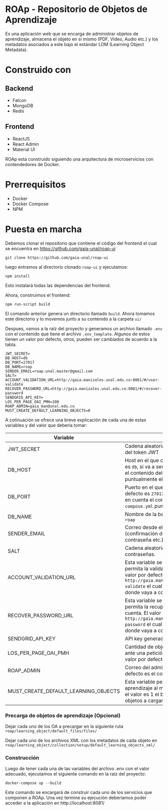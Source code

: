 # ROAp - Repositorio de Objetos de Aprendizaje

Es una aplicación web que se encarga de administrar objetos de aprendizaje, almacena el objeto en si mismo (PDF, Vídeo, Audio etc.)
y los metadatos asociados a este bajo el estándar LOM (Learning Object Metadata).

# Construido con

## Backend
* Falcon
* MongoDB
* Redis

## Frontend
* ReactJS
* React Admin
* Material UI

ROAp esta construido siguiendo una arquitectura de microservicios con contendedores de Docker.

# Prerrequisitos
* Docker
* Docker Compose
* NPM

# Puesta en marcha

Debemos clonar el repositorio que contiene el código del frontend el cual se encuentra en https://github.com/gaia-unal/roap-ui

`git clone https://github.com/gaia-unal/roap-ui `

luego entramos al directorio clonado `roap-ui` y ejecutamos:

`npm install`

Esto instalará todas las dependencias del frontend.

Ahora, construimos el frontend:

`npm run-script build`

El comando anterior genera un directorio llamado `build`. Ahora tomamos este directorio y lo movemos junto a su contenido a la carpeta `ui/`

Despues, vamos a la raíz del proyecto y generamos un archivo llamado `.env` con el contenido que tiene el archivo `.env_template`. Algunos de estos tienen un valor por defecto, otros, pueden ser cambiados de acuerdo a la tabla.

```
JWT_SECRET=
DB_HOST=db
DB_PORT=27017
DB_NAME=roap
SENDER_EMAIL=roap.unal.master@gmail.com
SALT=
ACCOUNT_VALIDATION_URL=http://gaia.manizales.unal.edu.co:8081/#/user-validate
RECOVER_PASSWORD_URL=http://gaia.manizales.unal.edu.co:8081/#/recover-password
SENDGRID_API_KEY=
LOS_PER_PAGE_OAI_PMH=100
ROAP_ADMIN=gaia_man@unal.edu.co
MUST_CREATE_DEFAULT_LEARNING_OBJECTS=0
```
A cotinuación se ofrece una breve explicación de cada una de estas variables y del valor que debería tomar:

| Variable                             | Descripción                                                                                                                                                                                                                                                      |
|--------------------------------------|------------------------------------------------------------------------------------------------------------------------------------------------------------------------------------------------------------------------------------------------------------------|
| JWT_SECRET                           | Cadena aleatoria que servirá para generar la firma del token JWT                                                                                                                                                                                                 |
| DB_HOST                              | Host en el que corre MongoDB. El valor por defecto es `db`, si va a ser cambiado debe tenerse en cuenta el contenido del archivo  `docker-compose.yml` puntualmente el service `db`                                                                              |
| DB_PORT                              | Puerto en el que MongoDB escucha. El valor por defecto es `27017`, si va a ser cambiado debe tenerse en cuenta el contenido del archivo `docker-compose.yml` puntualmente el service `db`                                                                        |
| DB_NAME                              | Nombre de la base de datos. El valor por defecto es `roap`                                                                                                                                                                                                       |
| SENDER_EMAIL                         | Correo desde el que se envían los emails generados (confirmación de cuenta, recuperación de contraseña etc.)desde la app.                                                                                                                                        |
| SALT                                 | Cadena aleatoria que ayuda a proteger las contraseñas.                                                                                                                                                                                                           |
| ACCOUNT_VALIDATION_URL               | Esta variable se usa para almacenar el enlace que permita la validación de una cuenta recien creada. El valor por defecto es `http://gaia.manizales.unal.edu.co:8081/#/user-validate` el cual debe ser cambiado de acuerdo a donde vaya a correr ROAp.           |
| RECOVER_PASSWORD_URL                 | Esta variable se usa para almacenar el enlace que permita la recuperación de la contraseña de una cuenta. El valor por defecto es  `http://gaia.manizales.unal.edu.co:8081/#/recover-password`  el cual debe ser cambiado de acuerdo a donde vaya a correr ROAp. |
| SENDGRID_API_KEY                     | API key generada en Sendgrid.                                                                                                                                                                                                                                    |
| LOS_PER_PAGE_OAI_PMH                 | Cantidad de objetos que va a devolver la aplicación ante una petición mediante el protocolo OAI-PMH. El valor por defecto es `100`.                                                                                                                              |
| ROAP_ADMIN                           | Correo del administrador de ROAp. El valor por defecto es el correo GAIA.                                                                                                                                                                                        |
| MUST_CREATE_DEFAULT_LEARNING_OBJECTS | Esta variable permite precargar objetos de aprendizaje al momento de levantar la aplicación. Si el valor es 1 el buscará en la ubicación adecuada los objetos a cargar, si es 0 no lo hará.                                                                      |

### Precarga de objetos de aprendizaje (Opcional)
Dejar cada uno de los OA a precargar en la siguiente ruta `roap/learning_object/default_files/files/`

Dejar cada uno de los archivos XML con los metadatos de cada objeto en `roap/learning_object/collection/setup/default_learning_objects_xml/`

### Construcción
Luego de tener cada una de las variables del archivo .env con el valor adecuado, ejecutamos el siguiente comando en la raíz del proyecto:

`docker-compose up --build`

Este comando se encargará de construir cada uno de los servicios que componen a ROAp. Una vez termine su ejecución deberíamos poder acceder a la aplicación en http://localhost:8081/
